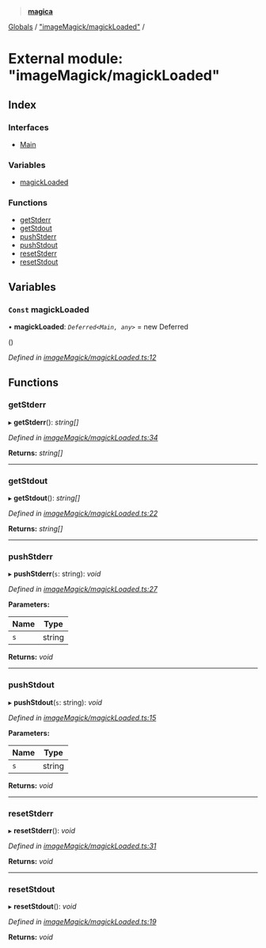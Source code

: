 > **[magica](../README.md)**

[Globals](../README.md) / ["imageMagick/magickLoaded"](_imagemagick_magickloaded_.md) /

# External module: "imageMagick/magickLoaded"

## Index

### Interfaces

* [Main](../interfaces/_imagemagick_magickloaded_.main.md)

### Variables

* [magickLoaded](_imagemagick_magickloaded_.md#const-magickloaded)

### Functions

* [getStderr](_imagemagick_magickloaded_.md#getstderr)
* [getStdout](_imagemagick_magickloaded_.md#getstdout)
* [pushStderr](_imagemagick_magickloaded_.md#pushstderr)
* [pushStdout](_imagemagick_magickloaded_.md#pushstdout)
* [resetStderr](_imagemagick_magickloaded_.md#resetstderr)
* [resetStdout](_imagemagick_magickloaded_.md#resetstdout)

## Variables

### `Const` magickLoaded

• **magickLoaded**: *`Deferred<Main, any>`* =  new Deferred<Main>()

*Defined in [imageMagick/magickLoaded.ts:12](https://github.com/cancerberoSgx/magica/blob/b406772/src/imageMagick/magickLoaded.ts#L12)*

## Functions

###  getStderr

▸ **getStderr**(): *string[]*

*Defined in [imageMagick/magickLoaded.ts:34](https://github.com/cancerberoSgx/magica/blob/b406772/src/imageMagick/magickLoaded.ts#L34)*

**Returns:** *string[]*

___

###  getStdout

▸ **getStdout**(): *string[]*

*Defined in [imageMagick/magickLoaded.ts:22](https://github.com/cancerberoSgx/magica/blob/b406772/src/imageMagick/magickLoaded.ts#L22)*

**Returns:** *string[]*

___

###  pushStderr

▸ **pushStderr**(`s`: string): *void*

*Defined in [imageMagick/magickLoaded.ts:27](https://github.com/cancerberoSgx/magica/blob/b406772/src/imageMagick/magickLoaded.ts#L27)*

**Parameters:**

Name | Type |
------ | ------ |
`s` | string |

**Returns:** *void*

___

###  pushStdout

▸ **pushStdout**(`s`: string): *void*

*Defined in [imageMagick/magickLoaded.ts:15](https://github.com/cancerberoSgx/magica/blob/b406772/src/imageMagick/magickLoaded.ts#L15)*

**Parameters:**

Name | Type |
------ | ------ |
`s` | string |

**Returns:** *void*

___

###  resetStderr

▸ **resetStderr**(): *void*

*Defined in [imageMagick/magickLoaded.ts:31](https://github.com/cancerberoSgx/magica/blob/b406772/src/imageMagick/magickLoaded.ts#L31)*

**Returns:** *void*

___

###  resetStdout

▸ **resetStdout**(): *void*

*Defined in [imageMagick/magickLoaded.ts:19](https://github.com/cancerberoSgx/magica/blob/b406772/src/imageMagick/magickLoaded.ts#L19)*

**Returns:** *void*